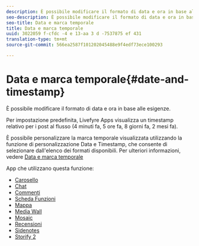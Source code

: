 ```yaml
---
description: È possibile modificare il formato di data e ora in base alle esigenze.
seo-description: È possibile modificare il formato di data e ora in base alle esigenze.
seo-title: Data e marca temporale
title: Data e marca temporale
uuid: 3022059 f-cfdc -4 e 13-aa 3 d -7537875 ef 431
translation-type: tm+mt
source-git-commit: 566ea2587f101202045488e9f4edf73ece100293

---
```



# Data e marca temporale{#date-and-timestamp}

È possibile modificare il formato di data e ora in base alle esigenze.

Per impostazione predefinita, Livefyre Apps visualizza un timestamp relativo per i post al flusso (4 minuti fa, 5 ore fa, 8 giorni fa, 2 mesi fa).

È possibile personalizzare la marca temporale visualizzata utilizzando la funzione di personalizzazione Data e Timestamp, che consente di selezionare dall'elenco dei formati disponibili. Per ulteriori informazioni, vedere [Data e marca temporale](/help/using/c-features-livefyre/c-styling-features/c-date-and-timestamp.md)

App che utilizzano questa funzione:

* [Carosello](/help/using/c-about-apps/c-carousel-app/c-carousel-app.md#c_carousel_app)
* [Chat](/help/using/c-about-apps/c-chat-app/c-chat-app.md#c_chat_app)
* [Commenti](/help/using/c-about-apps/c-comments/c-comments.md)
* [Scheda Funzioni](/help/using/c-about-apps/c-feature-card-app/c-feature-card-app.md#c_feature_card_app)
* [Mappa](/help/using/c-about-apps/c-map-app/c-map-app.md#c_map_app)
* [Media Wall](/help/using/c-about-apps/c-media-wall-app/c-media-wall-app.md#c_media_wall_app)
* [Mosaic](/help/using/c-about-apps/c-mosaic-app/c-mosaic-app.md#c_mosaic_app)
* [Recensioni](/help/using/c-about-apps/c-reviews-app/c-reviews-app.md#c_reviews_app)
* [Sidenotes](/help/using/c-about-apps/c-sidenotes-app/c-sidenotes-app.md#c_sidenotes_app)
* [Storify 2](/help/using/c-about-apps/c-storify2/c-storify2.md#c_storify2)

